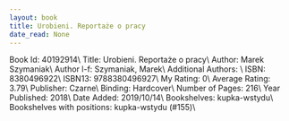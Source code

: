 ```yaml
---
layout: book
title: Urobieni. Reportaże o pracy
date_read: None
---
```


Book Id: 40192914\ 
Title: Urobieni. Reportaże o pracy\ 
Author: Marek Szymaniak\ 
Author l-f: Szymaniak, Marek\ 
Additional Authors: \ 
ISBN: 8380496922\ 
ISBN13: 9788380496927\ 
My Rating: 0\ 
Average Rating: 3.79\ 
Publisher: Czarne\ 
Binding: Hardcover\ 
Number of Pages: 216\ 
Year Published: 2018\ 
Date Added: 2019/10/14\ 
Bookshelves: kupka-wstydu\ 
Bookshelves with positions: kupka-wstydu (#155)\ 

